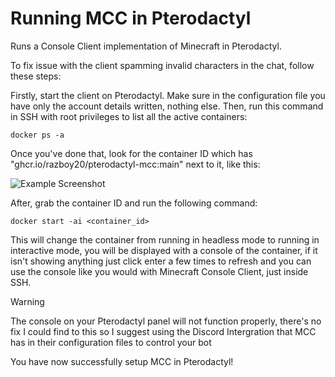# Running MCC in Pterodactyl

Runs a Console Client implementation of Minecraft in Pterodactyl.

To fix issue with the client spamming invalid characters in the chat, follow these steps:

Firstly, start the client on Pterodactyl. Make sure in the configuration file you have only the account details written, nothing else. Then, run this command in SSH with root privileges to list all the active containers:
```
docker ps -a
```
Once you've done that, look for the container ID which has "ghcr.io/razboy20/pterodactyl-mcc:main" next to it, like this:

![Example Screenshot](https://github.com/auitenti/pterodactyl-mcc/blob/main/assests/images/example.png)

After, grab the container ID and run the following command:
```
docker start -ai <container_id>
```
This will change the container from running in headless mode to running in interactive mode, you will be displayed with a console of the container, if it isn't showing anything just click enter a few times to refresh and you can use the console like you would with Minecraft Console Client, just inside SSH.

> [!WARNING]
> The console on your Pterodactyl panel will not function properly, there's no fix I could find to this so I suggest using the Discord Intergration that MCC has in their configuration files to control your bot

You have now successfully setup MCC in Pterodactyl!
